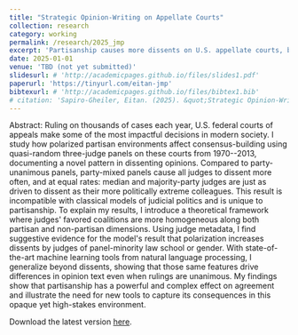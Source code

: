 ```yaml
---
title: "Strategic Opinion-Writing on Appellate Courts"
collection: research
category: working
permalink: /research/2025_jmp
excerpt: 'Partisanship causes more dissents on U.S. appellate courts, but those dissents do not always follow partisan lines.'
date: 2025-01-01
venue: 'TBD (not yet submitted)'
slidesurl: # 'http://academicpages.github.io/files/slides1.pdf'
paperurl: 'https://tinyurl.com/eitan-jmp'
bibtexurl: # 'http://academicpages.github.io/files/bibtex1.bib'
# citation: 'Sapiro-Gheiler, Eitan. (2025). &quot;Strategic Opinion-Writing on Appellate Courts.&quot; <i>Working paper</i>.'
---
```


Abstract: Ruling on thousands of cases each year, U.S. federal courts of appeals make some of the most impactful decisions in modern society. I study how polarized partisan environments affect consensus-building using quasi-random three-judge panels on these courts from 1970--2013, documenting a novel pattern in dissenting opinions. Compared to party-unanimous panels, party-mixed panels cause all judges to dissent more often, and at equal rates: median and majority-party judges are just as driven to dissent as their more politically extreme colleagues. This result is incompatible with classical models of judicial politics and is unique to partisanship. To explain my results, I introduce a theoretical framework where judges' favored coalitions are more homogeneous along both partisan and non-partisan dimensions. Using judge metadata, I find suggestive evidence for the model's result that polarization increases dissents by judges of panel-minority law school or gender. With state-of-the-art machine learning tools from natural language processing, I generalize beyond dissents, showing that those same features drive differences in opinion text even when rulings are unanimous. My findings show that partisanship has a powerful and complex effect on agreement and illustrate the need for new tools to capture its consequences in this opaque yet high-stakes environment.

Download the latest version [here](https://tinyurl.com/eitan-jmp).
